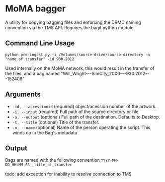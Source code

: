 MoMA bagger
====================

A utility for copying bagging files and enforcing the DRMC naming convention via the TMS API. Requires the bagit python module.

[bagit-python]: https://github.com/edsu/bagit

Command Line Usage
------------------

    python pre-ingest.py -i /Volumes/source-drive/source-directory -n "name of transfer" -id 930.2012

Used internally on the MoMA network, this would result in the transfer of the files, and a bag named "Will_Wright---SimCity_2000---930.2012---152406"
  
Arguments
------------------
  - `-id, --accessionid` (required) object/acession number of the artwork.
  - `-i, --input` (required) Full path of the source directory or file
  - `-o, --output` (optional) Full path of the destination. Defaults to Desktop.
  - `-t, --title` (optional) Title of the transfer.
  - `-n, --name` (optional) Name of the person operating the script. This winds up in the Bag's metadata


Output
------------------
Bags are named with the following convention `YYYY-MM-DD_HH:MM:SS__title_of_transfer`

todo: add exception for inability to resolve connection to TMS